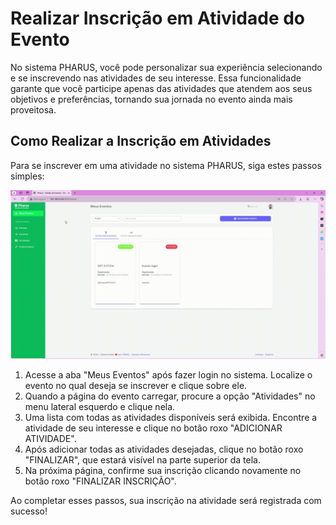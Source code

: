 # Realizar Inscrição em Atividade do Evento

No sistema PHARUS, você pode personalizar sua experiência selecionando e se inscrevendo nas atividades de seu interesse. Essa funcionalidade garante que você participe apenas das atividades que atendem aos seus objetivos e preferências, tornando sua jornada no evento ainda mais proveitosa.

## Como Realizar a Inscrição em Atividades

Para se inscrever em uma atividade no sistema PHARUS, siga estes passos simples:

![](images/inscriAtividade.gif)

1. Acesse a aba "Meus Eventos" após fazer login no sistema. Localize o evento no qual deseja se inscrever e clique sobre ele.
2. Quando a página do evento carregar, procure a opção "Atividades" no menu lateral esquerdo e clique nela.
3. Uma lista com todas as atividades disponíveis será exibida. Encontre a atividade de seu interesse e clique no botão roxo "ADICIONAR ATIVIDADE".
4. Após adicionar todas as atividades desejadas, clique no botão roxo "FINALIZAR", que estará visível na parte superior da tela.
5. Na próxima página, confirme sua inscrição clicando novamente no botão roxo "FINALIZAR INSCRIÇÃO".

Ao completar esses passos, sua inscrição na atividade será registrada com sucesso!